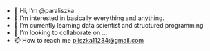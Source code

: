 - 👋 Hi, I’m @paraliszka
- 👀 I’m interested in basically everything and anything.
- 🌱 I’m currently learning data scientist and structured programming
- 💞️ I’m looking to collaborate on ...
- 📫 How to reach me pliszka11234@gmail.com

<!---
paraliszka/paraliszka is a ✨ special ✨ repository because its `README.md` (this file) appears on your GitHub profile.
You can click the Preview link to take a look at your changes.
--->
